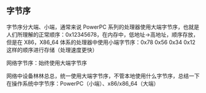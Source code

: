 ## 字节序

字节序分大端、小端，通常来说 PowerPC 系列的处理器使用大端字节序，也就是人们所理解的正常顺序：0x12345678，在内存中，低地址->高地址，顺序存放，但是在 X86，X86_64 体系的处理器中使用小端字节序：0x78 0x56 0x34 0x12 这样的顺序进行存储（处理速度更快）

网络字节序：始终使用大端字节序

网络中设备林林总总，统一使用大端字节序，不管本地使用什么字节序，总结一下在操作系统中字节序：PowerPC（小端）、x86/x86_64（大端）
